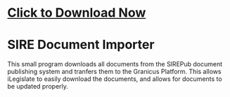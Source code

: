 [Click to Download Now](http://cdn.granicuslabs.com/download/SIREDocumentImporter.zip "Download Now")
=============

SIRE Document Importer
=============

This small program downloads all documents from the SIREPub document publishing system and tranfers them to the 
Granicus Platform. This allows iLegislate to easily download the documents, and allows for documents to be
updated properly.
